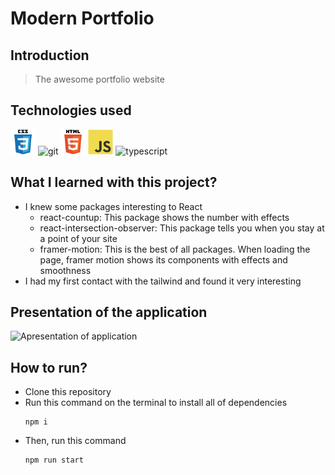 # Modern Portfolio

## Introduction

> The awesome portfolio website

## Technologies used
<p align="left">
 <img src="https://raw.githubusercontent.com/devicons/devicon/master/icons/css3/css3-original-wordmark.svg" alt="css3" width="40" height="40"/>
<img src="https://www.vectorlogo.zone/logos/git-scm/git-scm-icon.svg" alt="git" width="40" height="40"/> 
<img src="https://raw.githubusercontent.com/devicons/devicon/master/icons/html5/html5-original-wordmark.svg" alt="html5" width="40" height="40"/> 
<img src="https://raw.githubusercontent.com/devicons/devicon/master/icons/javascript/javascript-original.svg" alt="typescript" width="40" height="40"/> 
<img src="https://upload.wikimedia.org/wikipedia/commons/a/a7/React-icon.svg" alt="typescript" width="40" height="40"/> 
 </p>

## What I learned with this project?
  - I knew some packages interesting to React
    - react-countup: This package shows the number with effects
    - react-intersection-observer: This package tells you when you stay at a point of your site
    - framer-motion: This is the best of all packages. When loading the page, framer motion shows its components with effects and smoothness
  - I had my first contact with the tailwind and found it very interesting
## Presentation of the application
![Apresentation of application](https://user-images.githubusercontent.com/39220517/218273870-7696e9c3-0565-433a-9718-2f84ba54a741.png)

## How to run?

- Clone this repository
- Run this command on the terminal to install all of dependencies
  ```
  npm i
  ``` 
- Then, run this command
    ```javascript
    npm run start
    ```
